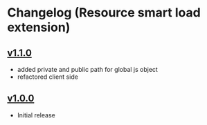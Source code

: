 # Changelog (Resource smart load extension) 

## [v1.1.0](https://github.com/IStranger/yii2-resource-smart-load/releases/tag/v1.1.0)

- added private and public path for global js object
- refactored client side

## [v1.0.0](https://github.com/IStranger/yii2-resource-smart-load/releases/tag/v1.0.0)

- Initial release